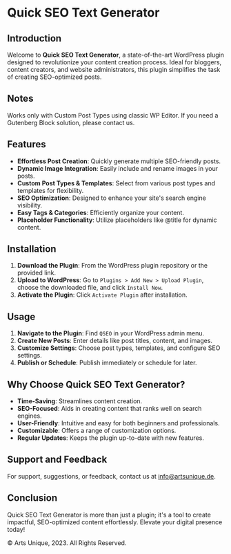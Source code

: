 # Quick SEO Text Generator

## Introduction

Welcome to **Quick SEO Text Generator**, a state-of-the-art WordPress plugin designed to revolutionize your content creation process. Ideal for bloggers, content creators, and website administrators, this plugin simplifies the task of creating SEO-optimized posts.

## Notes

Works only with Custom Post Types using classic WP Editor.
If you need a Gutenberg Block solution, please contact us.

## Features

- **Effortless Post Creation**: Quickly generate multiple SEO-friendly posts.
- **Dynamic Image Integration**: Easily include and rename images in your posts.
- **Custom Post Types & Templates**: Select from various post types and templates for flexibility.
- **SEO Optimization**: Designed to enhance your site's search engine visibility.
- **Easy Tags & Categories**: Efficiently organize your content.
- **Placeholder Functionality**: Utilize placeholders like @title for dynamic content.

## Installation

1. **Download the Plugin**: From the WordPress plugin repository or the provided link.
2. **Upload to WordPress**: Go to `Plugins > Add New > Upload Plugin`, choose the downloaded file, and click `Install Now`.
3. **Activate the Plugin**: Click `Activate Plugin` after installation.

## Usage

1. **Navigate to the Plugin**: Find `QSEO` in your WordPress admin menu.
2. **Create New Posts**: Enter details like post titles, content, and images.
3. **Customize Settings**: Choose post types, templates, and configure SEO settings.
4. **Publish or Schedule**: Publish immediately or schedule for later.

## Why Choose Quick SEO Text Generator?

- **Time-Saving**: Streamlines content creation.
- **SEO-Focused**: Aids in creating content that ranks well on search engines.
- **User-Friendly**: Intuitive and easy for both beginners and professionals.
- **Customizable**: Offers a range of customization options.
- **Regular Updates**: Keeps the plugin up-to-date with new features.

## Support and Feedback

For support, suggestions, or feedback, contact us at [info@artsunique.de](mailto:info@artsunique.de).

## Conclusion

Quick SEO Text Generator is more than just a plugin; it's a tool to create impactful, SEO-optimized content effortlessly. Elevate your digital presence today!

© Arts Unique, 2023. All Rights Reserved.
